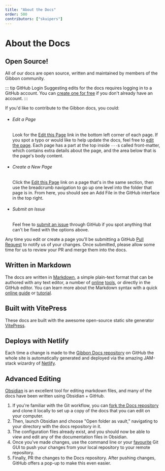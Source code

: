 ```yaml
---
title: "About the Docs"
order: 500
contributors: ["skuipers"]
---
```

# About the Docs

## Open Source!

All of our docs are open source, written and maintained by members of the Gibbon community. 

::: tip GitHub Login
Suggesting edits for the docs requires logging in to a GitHub account. You can [create one for free](https://github.com/join) if you don't already have an account.
:::

If you'd like to contribute to the Gibbon docs, you could:

- ###### Edit a Page
  Look for the <u>Edit this Page</u> link in the bottom left corner of each page. If you spot a typo or would like to help update the docs, feel free to [edit the page](https://help.github.com/articles/editing-files-in-another-user-s-repository/). Each page has a part at the top inside `---`s called front-matter, which contains extra details about the page, and the area below that is the page's body content.

- ###### Create a New Page
  Click the <u>Edit this Page</u> link on a page that's in the same section, then use the breadcrumb navigation to go up one level into the folder that page is in. From here, you should see an Add File in the GitHub interface in the top right.

- ###### Submit an Issue
  Feel free to [submit an issue](https://github.com/GibbonEdu/docs/issues) through GitHub if you spot anything that can't be fixed with the options above.

Any time you edit or create a page you'll be submitting a GitHub [Pull Request](https://help.github.com/articles/about-pull-requests/) to notify us of your changes. Once submitted, please allow some time for us to review your PR and merge them into the docs. 

## Written in Markdown

The docs are written in [Markdown](https://en.wikipedia.org/wiki/Markdown), a simple plain-text format that can be authored with any text editor, a number of [online](https://dillinger.io/) [tools](http://www.ctrlshift.net/project/markdowneditor/), or directly in the GitHub editor. You can learn more about the Markdown syntax with a quick [online guide](https://guides.github.com/features/mastering-markdown/) or [tutorial](https://www.markdowntutorial.com/).

## Built with VitePress

These docs are built with the awesome open-source static site generator [VitePress](https://vitepress.dev).

## Deploys with Netlify

Each time a change is made to the [Gibbon Docs repository](https://github.com/GibbonEdu/docs/) on GitHub the whole site is automatically generated and deployed via the amazing JAM-stack wizardry of [Netlify](http://netlify.com).

## Advanced Editing

[Obsidian](https://obsidian.md/) is an excellent tool for editing markdown files, and many of the docs have been written using Obsidian + GitHub. 

1. If you're familiar with the Git workflow, you can [fork the Docs repository](https://github.com/GibbonEdu/docs/fork) and clone it locally to set up a copy of the docs that you can edit on your computer. 
2. Then, launch Obsidian and choose "Open folder as vault," navigating to your directory with the docs repository in it. 
3. The configuration files already exist, and you should now be able to view and edit any of the documentation files in Obsidian.
4. Once you've made changes, use the command line or your [favourite](https://www.sourcetreeapp.com/) Git GUI to push your changes from your local repository to your remote repository.
5. Finally, PR the changes to the Docs repository. After pushing changes, GitHub offers a pop-up to make this even easier.